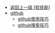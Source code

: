 - [返回上一级 [软技能]](软技能/)
- [github](软技能/github/)
  - [github使用技巧](软技能/github/github使用技巧.md)
  - [github搜索技巧](软技能/github/github搜索技巧.md)
